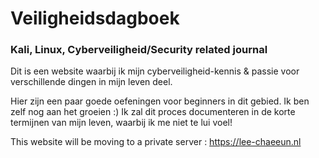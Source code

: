 # Veiligheidsdagboek

### Kali, Linux, Cyberveiligheid/Security related journal

Dit is een website waarbij ik mijn cyberveiligheid-kennis & passie voor verschillende dingen in mijn leven deel. 

Hier zijn een paar goede oefeningen voor beginners in dit gebied. Ik ben zelf nog aan het groeien :) Ik zal dit proces documenteren in de korte termijnen van mijn leven, waarbij ik me niet te lui voel! 

This website will be moving to a private server : https://lee-chaeeun.nl 
